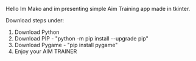 Hello Im Mako and im presenting simple Aim Training app made in tkinter.

Download steps under:

1. Download Python
2. Download PIP - "python -m pip install --upgrade pip"
3. Download Pygame - "pip install pygame"
4. Enjoy your AIM TRAINER
